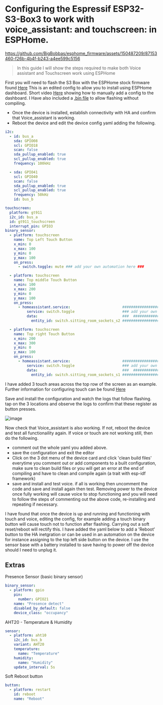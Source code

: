 # Configuring the Espressif ESP32-S3-Box3 to work with voice_assistant: and touchscreen: in ESPHome.


https://github.com/BigBobbas/esphome_firmware/assets/150487209/87153460-f26b-4b4f-b243-a4ee599c5156


>In this guide I will show the steps required to make both Voice assistant and Touchscreen work using ESPHome

First you will need to flash the S3 Box with the ESPHome stock firmware found [Here](<https://github.com/BigBobbas/esphome_firmware/blob/main/S3box3_personalised_in_progress/esp32-s3box3-esphome.yaml>) This is an edited config to allow you to install using ESPHome dashboard. Short video [Here](<https://github.com/BigBobbas/esphome_firmware/blob/main/S3box3_personalised_in_progress/ESPHome%20Dashboard%20.mp4>) showing how to manually add a config to the dashboard.  I Have also included a [.bin file](<https://github.com/BigBobbas/esphome_firmware/blob/main/S3box3_personalised_in_progress/esp32-s3-box-3-factory.bin>) to allow flashing without compiling.

- Once the device is installed, establish connectivity with HA and confirm that Voice_assistant is working.
- Reboot the device and edit the device config yaml adding the following.
```yaml
i2c:
  - id: bus_a
    sda: GPIO08
    scl: GPIO18
    scan: false
    sda_pullup_enabled: true
    scl_pullup_enabled: true
    frequency: 100kHz

  - sda: GPIO41
    scl: GPIO40
    scan: false
    sda_pullup_enabled: true
    scl_pullup_enabled: true
    frequency: 50kHz
    id: bus_b

touchscreen:
  platform: gt911
  i2c_id: bus_a
  id: gt911_touchscreen
  interrupt_pin: GPIO3
binary_sensor:
  - platform: touchscreen
    name: Top Left Touch Button
    x_min: 0
    x_max: 100
    y_min: 0
    y_max: 100
    on_press:
      - switch.toggle: mute ### add your own automation here ###

  - platform: touchscreen
    name: Top middle Touch Button
    x_min: 100
    x_max: 200
    y_min: 0
    y_max: 100
    on_press:
      - homeassistant.service:                        ####################################      
          service: switch.toggle                      ### add your own automation here ###
          data:                                       ###  ##########################  ###
            entity_id: switch.sitting_room_sockets_s2 ####################################

  - platform: touchscreen
    name: Top right Touch Button
    x_min: 200
    x_max: 300
    y_min: 0
    y_max: 100
    on_press:
      - homeassistant.service:                        ####################################      
          service: switch.toggle                      ### add your own automation here ###
          data:                                       ###  ##########################  ###
            entity_id: switch.sitting_room_sockets_s1 ####################################

```
I have added 3 touch areas across the top row of the screen as an example. Further information for configuring touch can be found [Here](<https://esphome.io/components/touchscreen/index.html>)

Save and install the configuration and watch the logs that follow flashing. tap on the 3 locations and observe the logs to confirm that these register as button presses.

![image](https://github.com/BigBobbas/esphome_firmware/assets/150487209/7cc2f3e9-e660-4fda-8f00-0ea5ed89e6b5)

Now check that Voice_assistant is also working. If not, reboot the device and test all functionaility again.
If voice or touch are not working still, then do the following.
- comment out the whole yaml you added above.
- save the configuration and exit the editor
- Click on the 3 dot menu of the device card and click 'clean build files' everytime you comment out or add components to a built configuration, make sure to clean build files or you will get an error at the end of compiling and have to clean and compile again (a trait with esp-idf framework)
- save and install and test voice. if all is working then uncomment the code and save and install again then test. 
Removing power to the device once fully working will cause voice to stop functioning and you will need to follow the steps of commenting out the above code, re-installing and repeating if necessary.

I have found that once the device is up and running and functioning with touch and voice, editing the config, for example adding a touch binary button will cause touch not to function after flashing. Carrying out a soft reset/reboot will rectify this. I have added the yaml below to add a 'Reboot' button to the HA inetgration or can be used in an automation on the device for instance assigning to the top left side button on the device.
I use the sensor base with a battery installed to save having to power off the device should I need to unplug it.

## Extras
Presence Sensor (basic binary sensor)
```yaml
binary_sensor:
  - platform: gpio
    pin:
      number: GPIO21
    name: "Presence detect"
    disabled_by_default: false
    device_class: "occupancy"
```
AHT20 - Temperature & Humidity
```yaml
sensor:
  - platform: aht10
    i2c_id: bus_b
    variant: AHT20
    temperature:
      name: "Temperature"
    humidity:
      name: "Humidity"
    update_interval: 5s
```
Soft Reboot button
```yaml
button:
  - platform: restart
    id: reboot
    name: "Reboot"
```


